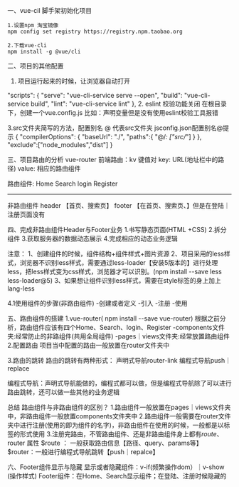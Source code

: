 
一、vue-cil 脚手架初始化项目
```
1.设置npm 淘宝镜像
npm config set registry https://registry.npm.taobao.org

2.下载vue-cli
npm install -g @vue/cli
```


二、项目的其他配置
1. 项目运行起来的时候，让浏览器自动打开

"scripts": {
    "serve": "vue-cli-service serve --open",
    "build": "vue-cli-service build",
    "lint": "vue-cli-service lint"
  },
2. eslint 校验功能关闭
在根目录下，创建一个vue.config.js
比如：声明变量但是没有使用eslint校验工具报错

3.src文件夹简写的方法，配置别名 @ 代表src文件夹
jsconfig.json配置别名@提示
{
    "compilerOptions": {
        "baseUrl": "./",
        "paths":{
            "@/*: ["src/*"]
        }
    },
    "exclude":["node_modules","dist"]
}


三、项目路由的分析
vue-router
前端路由：kv 键值对
key: URL(地址栏中的路径)
value: 相应的路由组件

路由组件:
Home
Search
login
Register
----------- ---------------------------------------------------
非路由组件
header 【首页、搜索页】
footer 【在首页、搜索页、】但是在登陆｜注册页面没有

四、完成非路由组件Header与Footer业务
1.书写静态页面(HTML +CSS)
2.拆分组件
3.获取服务器的数据动态展示
4.完成相应的动态业务逻辑

注意：
1、创建组件的时候，组件结构+组件样式+图片资源
2、项目采用的less样式，浏览器不识别less样式，需要通过less-loader【安装5版本的】进行处理less，把less样式变为css样式，浏览器才可以识别。(npm install --save less less-loader@5)
3、如果想让组件识别less样式，需要在style标签的身上加上lang-less

4.1使用组件的步骤(非路由组件)
-创建或者定义
-引入
-注册
-使用

五、路由组件的搭建
1.vue-router( npm install --save vue-router)
根据之前分析，路由组件应该有四个Home、Search、login、Register
-components文件夹:经常防止的非路组件(共用全局组件)
-pages｜views文件夹:经常放置路由组件
2.配置路由
项目当中配置的路由一般放置在router文件夹中

3.路由的跳转
路由的跳转有两种形式：
声明式导航router-link
编程式导航push｜replace

编程式导航：声明式导航能做的，编程式都可以做，但是编程式导航除了可以进行路由跳转，还可以做一些其他的业务逻辑


总结
路由组件与非路由组件的区别？
1.路由组件一般放置在pages｜views文件夹中，非路由组件一般放置components文件夹中
2.路由组件一般需要在router文件夹中进行注册(使用的即为组件的名字)，非路由组件在使用的时候，一般都是以标签的形式使用
3.注册完路由，不管路由组件、还是非路由组件身上都有$route、$router 属性
$route ： 一般获取路由信息【路径、query、params等】
$router：一般进行编程式导航跳转【push｜repalce】

六、Footer组件显示与隐藏
显示或者隐藏组件：v-if(频繁操作dom）｜v-show (操作样式)
Footer组件：在Home、Search显示组件；在登陆、注册时候隐藏的
